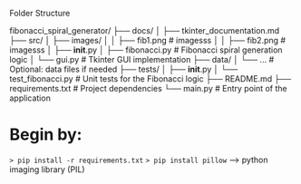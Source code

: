 Folder Structure

fibonacci_spiral_generator/
    ├── docs/
    │   ├── tkinter_documentation.md
    ├── src/
    │   ├── images/
    │   │   ├── fib1.png # imagesss
    │   │   ├── fib2.png # imagesss
    │   ├── __init__.py
    │   ├── fibonacci.py           # Fibonacci spiral generation logic
    │   └── gui.py                 # Tkinter GUI implementation
    ├── data/
    │   └── ...                    # Optional: data files if needed
    ├── tests/
    │   ├── __init__.py
    │   └── test_fibonacci.py      # Unit tests for the Fibonacci logic
    ├── README.md
    ├── requirements.txt           # Project dependencies
    └── main.py                    # Entry point of the application


# Begin by:

`> pip install -r requirements.txt`
`> pip install pillow` --> python imaging library (PIL)
